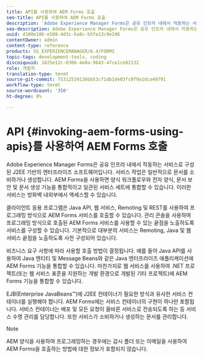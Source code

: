 ```yaml
---
title: API를 사용하여 AEM Forms 호출
seo-title: API를 사용하여 AEM Forms 호출
description: 'Adobe Experience Manager Forms은 공유 인프라 내에서 작동하는 서비스로 구성된 J2EE 기반의 엔터프라이즈 소프트웨어입니다. 클라이언트 애플리케이션을 사용하여 Java API, 웹 서비스, Remoting 및 REST API를 사용하여 프로그래밍 방식으로 AEM Forms을 호출하는 방법에 대해 학습합니다. '
seo-description: Adobe Experience Manager Forms은 공유 인프라 내에서 작동하는 서비스로 구성된 J2EE 기반의 엔터프라이즈 소프트웨어입니다. 클라이언트 애플리케이션을 사용하여 Java API, 웹 서비스, Remoting 및 REST API를 사용하여 프로그래밍 방식으로 AEM Forms을 호출하는 방법에 대해 학습합니다.
uuid: d100e106-e508-4d3c-ba8c-b5fe13c9e2d6
contentOwner: admin
content-type: reference
products: SG_EXPERIENCEMANAGER/6.4/FORMS
topic-tags: development-tools, coding
discoiquuid: 1825e12c-0306-4e0a-9643-47ce1ce82132
role: 개발자
translation-type: tm+mt
source-git-commit: 75312539136bb53cf1db1de03fc0f9a1dca49791
workflow-type: tm+mt
source-wordcount: '350'
ht-degree: 0%

---
```



# API {#invoking-aem-forms-using-apis}를 사용하여 AEM Forms 호출

Adobe Experience Manager Forms은 공유 인프라 내에서 작동하는 서비스로 구성된 J2EE 기반의 엔터프라이즈 소프트웨어입니다. 서비스 작업은 일반적으로 문서를 소비하거나 생성합니다. AEM Forms을 사용하면 양식 워크플로우와 전자 양식, 문서 보안 및 문서 생성 기능을 통합적이고 일관된 서비스 세트에 통합할 수 있습니다. 이러한 서비스는 방화벽 내외부에서 액세스할 수 있습니다.

클라이언트 응용 프로그램은 Java API, 웹 서비스, Remoting 및 REST를 사용하여 프로그래밍 방식으로 AEM Forms 서비스를 호출할 수 있습니다. 관리 콘솔을 사용하여 프로그래밍 방식으로 호출된 AEM Forms 서비스를 사용할 수 있는 끝점을 노출하도록 서비스를 구성할 수 있습니다. 기본적으로 대부분의 서비스는 Remoting, Java 및 웹 서비스 끝점을 노출하도록 사전 구성되어 있습니다.

비즈니스 요구 사항에 따라 사용할 호출 방법이 결정됩니다. 예를 들어 Java API를 사용하여 Java 엔티티 및 Message Beans와 같은 Java 엔터프라이즈 애플리케이션에 AEM Forms 기능을 통합할 수 있습니다. 마찬가지로 웹 서비스를 사용하여 .NET 프로젝트(또는 웹 서비스 표준을 지원하는 개발 환경으로 개발된 기타 프로젝트)에 AEM Forms 기능을 통합할 수 있습니다.

EJB(Enterprise JavaBeans™)에 J2EE 컨테이너가 필요한 방식과 유사한 서비스 컨테이너를 실행해야 합니다. AEM Forms에는 서비스 컨테이너의 구현이 하나만 포함됩니다. 서비스 컨테이너는 배포 및 모든 요청이 올바른 서비스로 전송되도록 하는 등 서비스 수명 관리를 담당합니다. 또한 서비스가 소비하거나 생성하는 문서를 관리합니다.

>[!NOTE]
>
>AEM 양식을 사용하여 프로그래밍하는 경우에는 감시 폴더 또는 이메일을 사용하여 AEM Forms을 호출하는 방법에 대한 정보가 포함되지 않습니다.

